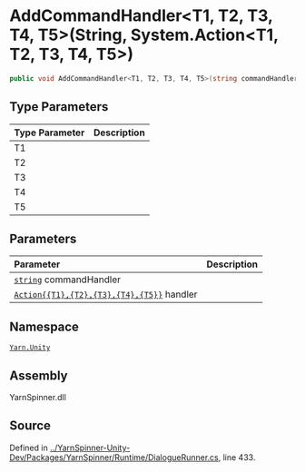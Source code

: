 # AddCommandHandler&lt;T1, T2, T3, T4, T5&gt;\(String, System.Action&lt;T1, T2, T3, T4, T5&gt;\)

```csharp
public void AddCommandHandler<T1, T2, T3, T4, T5>(string commandHandler, System.Action<T1, T2, T3, T4, T5> handler)
```

## Type Parameters

| Type Parameter | Description |
| :--- | :--- |
| T1 |  |
| T2 |  |
| T3 |  |
| T4 |  |
| T5 |  |

## Parameters

| Parameter | Description |
| :--- | :--- |
| [`string`](https://docs.microsoft.com/dotnet/api/System.String) commandHandler |  |
| [`Action{{T1},{T2},{T3},{T4},{T5}}`](https://docs.microsoft.com/dotnet/api/System.Action{{T1},{T2},{T3},{T4},{T5}}) handler |  |

## Namespace

[`Yarn.Unity`](../)

## Assembly

YarnSpinner.dll

## Source

Defined in [../YarnSpinner-Unity-Dev/Packages/YarnSpinner/Runtime/DialogueRunner.cs](https://github.com/YarnSpinnerTool/YarnSpinner-Unity//blob/develop/Runtime/DialogueRunner.cs#L433), line 433.

